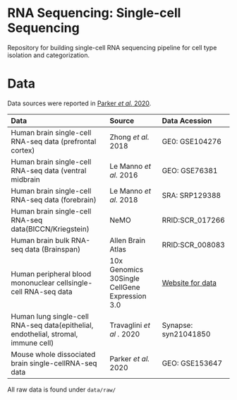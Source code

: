 # RNA Sequencing: Single-cell Sequencing
Repository for building single-cell RNA sequencing pipeline for cell type isolation and categorization.

# Data
Data sources were reported in  [Parker *et al.* 2020](/docs/1-s2.0-S0092867420310138-main.pdf).


|Data|Source|Data Acession|
|:---|:----------|:---|
|Human brain single-cell RNA-seq data (prefrontal cortex)|Zhong *et al.* 2018|GE0: GSE104276|
|Human brain single-cell RNA-seq data (ventral midbrain|Le Manno *et al.* 2016|GEO: GSE76381|
|Human brain single-cell RNA-seq data (forebrain)|Le Manno *et al.* 2018|SRA: SRP129388|
|Human brain single-cell RNA-seq data(BICCN/Kriegstein)|NeMO|RRID:SCR_017266|
|Human brain bulk RNA-seq data (Brainspan)|Allen Brain Atlas|RRID:SCR_008083|
|Human peripheral blood mononuclear cellsingle-cell RNA-seq data|10x Genomics 30Single CellGene Expression 3.0|[Website for data](https://support.10xgenomics.com/single-cell-gene-expression/datasets/3.0.0/pbmc_10k_v3)|
|Human lung single-cell RNA-seq data(epithelial, endothelial, stromal, immune cell)|Travaglini *et al .* 2020|Synapse: syn21041850|
|Mouse whole dissociated brain single-cellRNA-seq data|Parker *et al.* 2020|GEO: GSE153647|

All raw data is found under `data/raw/`
